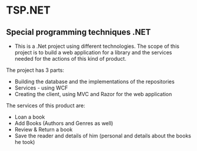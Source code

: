 # TSP.NET
Special programming techniques .NET
--------------------------------------------

* This is a .Net project using different technologies. The scope of this project is to build
a web application for a library and the services needed for the actions of this kind of product.

The project has 3 parts:
  * Building the database and the implementations of the repositories
  * Services - using WCF
  * Creating the client, using MVC and Razor for the web application

The services of this product are:
  * Loan a book
  * Add Books (Authors and Genres as well)
  * Review & Return a book
  * Save the reader and details of him (personal and details about the books he took)
